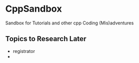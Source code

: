 # CppSandbox

Sandbox for Tutorials and other cpp Coding (Mis)adventures

## Topics to Research Later

* registrator
*  
